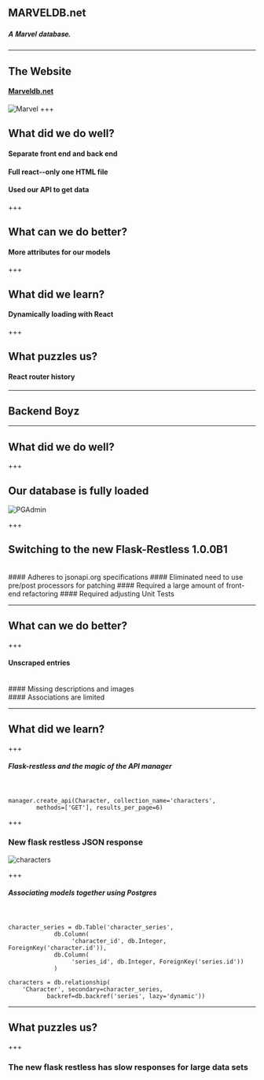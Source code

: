 ## MARVELDB.net
##### <span style="font-family:Helvetica Neue; font-weight:bold">A <span style="color=red">Marvel</span> database.</span>

---

## The Website
#### <a href="http://marveldb.net">Marveldb.net</a>
![Marvel](http://toanmagazine.com/wp-content/uploads/2015/06/santa-cruz-marvel-screaming-hand-collection-01-960x540-860x280.jpg)
+++

## What did we do well?
#### Separate front end and back end
#### Full react--only one HTML file
#### Used our API to get data

+++

## What can we do better?

#### More attributes for our models

+++

## What did we learn?

#### Dynamically loading with React

+++

## What puzzles us?

#### React router history

---

## Backend Boyz

---

## What did we do well?

+++

## Our database is fully loaded
![PGAdmin](http://i.imgur.com/GBVCClT.jpg)

+++

## Switching to the new Flask-Restless 1.0.0B1
<br>
#### Adheres to jsonapi.org specifications
#### Eliminated need to use pre/post processors for patching
#### Required a large amount of front-end refactoring
#### Required adjusting Unit Tests 

---

## What can we do better?

+++

#### Unscraped entries
<br>
#### Missing descriptions and images
<br>
#### Associations are limited

---

## What did we learn?

+++

##### Flask-restless and the magic of the API manager
<br>

    manager.create_api(Character, collection_name='characters', 
            methods=['GET'], results_per_page=6)

+++

### New flask restless JSON response
![characters](http://i.imgur.com/DoajTVG.png)

+++

##### Associating models together using Postgres
<br>

    character_series = db.Table('character_series',
                 db.Column(
                      'character_id', db.Integer, ForeignKey('character.id')),
                 db.Column(
                      'series_id', db.Integer, ForeignKey('series.id'))
                 )

    characters = db.relationship(
        'Character', secondary=character_series, 
               backref=db.backref('series', lazy='dynamic'))

---

## What puzzles us?

+++

### The new flask restless has slow responses for large data sets


